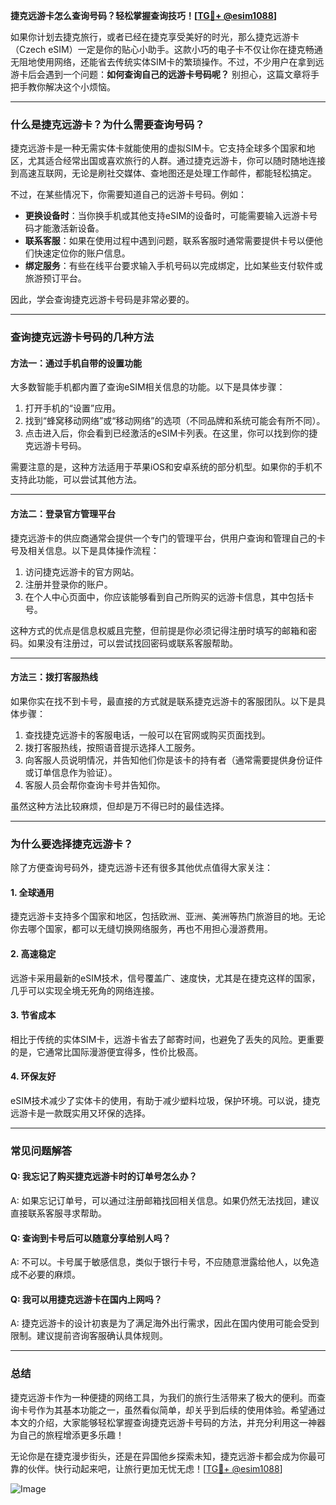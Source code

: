 **捷克远游卡怎么查询号码？轻松掌握查询技巧！[[TG💪+ @esim1088](https://t.me/s/esim1088)]**

如果你计划去捷克旅行，或者已经在捷克享受美好的时光，那么捷克远游卡（Czech eSIM）一定是你的贴心小助手。这款小巧的电子卡不仅让你在捷克畅通无阻地使用网络，还能省去传统实体SIM卡的繁琐操作。不过，不少用户在拿到远游卡后会遇到一个问题：**如何查询自己的远游卡号码呢？** 别担心，这篇文章将手把手教你解决这个小烦恼。

---

### **什么是捷克远游卡？为什么需要查询号码？**

捷克远游卡是一种无需实体卡就能使用的虚拟SIM卡。它支持全球多个国家和地区，尤其适合经常出国或喜欢旅行的人群。通过捷克远游卡，你可以随时随地连接到高速互联网，无论是刷社交媒体、查地图还是处理工作邮件，都能轻松搞定。

不过，在某些情况下，你需要知道自己的远游卡号码。例如：

- **更换设备时**：当你换手机或其他支持eSIM的设备时，可能需要输入远游卡号码才能激活新设备。
- **联系客服**：如果在使用过程中遇到问题，联系客服时通常需要提供卡号以便他们快速定位你的账户信息。
- **绑定服务**：有些在线平台要求输入手机号码以完成绑定，比如某些支付软件或旅游预订平台。

因此，学会查询捷克远游卡号码是非常必要的。

---

### **查询捷克远游卡号码的几种方法**

#### **方法一：通过手机自带的设置功能**
大多数智能手机都内置了查询eSIM相关信息的功能。以下是具体步骤：

1. 打开手机的“设置”应用。
2. 找到“蜂窝移动网络”或“移动网络”的选项（不同品牌和系统可能会有所不同）。
3. 点击进入后，你会看到已经激活的eSIM卡列表。在这里，你可以找到你的捷克远游卡号码。

需要注意的是，这种方法适用于苹果iOS和安卓系统的部分机型。如果你的手机不支持此功能，可以尝试其他方法。

---

#### **方法二：登录官方管理平台**
捷克远游卡的供应商通常会提供一个专门的管理平台，供用户查询和管理自己的卡号及相关信息。以下是具体操作流程：

1. 访问捷克远游卡的官方网站。
2. 注册并登录你的账户。
3. 在个人中心页面中，你应该能够看到自己所购买的远游卡信息，其中包括卡号。

这种方式的优点是信息权威且完整，但前提是你必须记得注册时填写的邮箱和密码。如果没有注册过，可以尝试找回密码或联系客服帮助。

---

#### **方法三：拨打客服热线**
如果你实在找不到卡号，最直接的方式就是联系捷克远游卡的客服团队。以下是具体步骤：

1. 查找捷克远游卡的客服电话，一般可以在官网或购买页面找到。
2. 拨打客服热线，按照语音提示选择人工服务。
3. 向客服人员说明情况，并告知他们你是该卡的持有者（通常需要提供身份证件或订单信息作为验证）。
4. 客服人员会帮你查询卡号并告知你。

虽然这种方法比较麻烦，但却是万不得已时的最佳选择。

---

### **为什么要选择捷克远游卡？**

除了方便查询号码外，捷克远游卡还有很多其他优点值得大家关注：

#### **1. 全球通用**
捷克远游卡支持多个国家和地区，包括欧洲、亚洲、美洲等热门旅游目的地。无论你去哪个国家，都可以无缝切换网络服务，再也不用担心漫游费用。

#### **2. 高速稳定**
远游卡采用最新的eSIM技术，信号覆盖广、速度快，尤其是在捷克这样的国家，几乎可以实现全境无死角的网络连接。

#### **3. 节省成本**
相比于传统的实体SIM卡，远游卡省去了邮寄时间，也避免了丢失的风险。更重要的是，它通常比国际漫游便宜得多，性价比极高。

#### **4. 环保友好**
eSIM技术减少了实体卡的使用，有助于减少塑料垃圾，保护环境。可以说，捷克远游卡是一款既实用又环保的选择。

---

### **常见问题解答**

#### **Q: 我忘记了购买捷克远游卡时的订单号怎么办？**
A: 如果忘记订单号，可以通过注册邮箱找回相关信息。如果仍然无法找回，建议直接联系客服寻求帮助。

#### **Q: 查询到卡号后可以随意分享给别人吗？**
A: 不可以。卡号属于敏感信息，类似于银行卡号，不应随意泄露给他人，以免造成不必要的麻烦。

#### **Q: 我可以用捷克远游卡在国内上网吗？**
A: 捷克远游卡的设计初衷是为了满足海外出行需求，因此在国内使用可能会受到限制。建议提前咨询客服确认具体规则。

---

### **总结**

捷克远游卡作为一种便捷的网络工具，为我们的旅行生活带来了极大的便利。而查询卡号作为其基本功能之一，虽然看似简单，却关乎到后续的使用体验。希望通过本文的介绍，大家能够轻松掌握查询捷克远游卡号码的方法，并充分利用这一神器为自己的旅程增添更多乐趣！

无论你是在捷克漫步街头，还是在异国他乡探索未知，捷克远游卡都会成为你最可靠的伙伴。快行动起来吧，让旅行更加无忧无虑！[[TG💪+ @esim1088](https://t.me/s/esim1088)] 

![Image](https://i.postimg.cc/4NQfJmqS/Snipaste-2025-05-13-00-14-12.png)